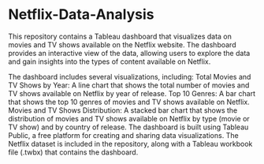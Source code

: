 # Netflix-Data-Analysis 
This repository contains a Tableau dashboard that visualizes data on movies and TV shows available on the Netflix website. The dashboard provides an interactive view of the data, allowing users to explore the data and gain insights into the types of content available on Netflix.

The dashboard includes several visualizations, including:
Total Movies and TV Shows by Year: A line chart that shows the total number of movies and TV shows available on Netflix by year of release.
Top 10 Genres: A bar chart that shows the top 10 genres of movies and TV shows available on Netflix.
Movies and TV Shows Distribution: A stacked bar chart that shows the distribution of movies and TV shows available on Netflix by type (movie or TV show) and by country of release.
The dashboard is built using Tableau Public, a free platform for creating and sharing data visualizations. The Netflix dataset is included in the repository, along with a Tableau workbook file (.twbx) that contains the dashboard.
